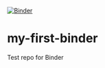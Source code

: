[![Binder](https://mybinder.org/badge_logo.svg)](https://mybinder.org/v2/gh/aximbr/my-first-binder/HEAD)
# my-first-binder
Test repo for Binder
